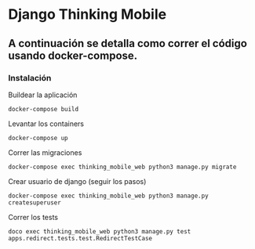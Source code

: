 # Django Thinking Mobile

## A continuación se detalla como correr el código usando docker-compose.



### Instalación
Buildear la aplicación
```
docker-compose build
```


Levantar los containers
```
docker-compose up
```


Correr las migraciones
```
docker-compose exec thinking_mobile_web python3 manage.py migrate
```


Crear usuario de django (seguir los pasos)
```
docker-compose exec thinking_mobile_web python3 manage.py createsuperuser
```


Correr los tests
```
doco exec thinking_mobile_web python3 manage.py test apps.redirect.tests.test.RedirectTestCase
```

